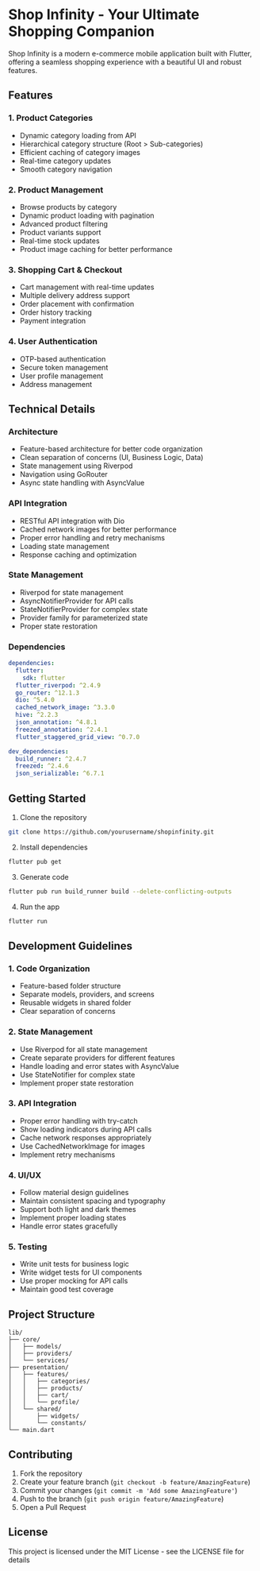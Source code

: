 # Shop Infinity - Your Ultimate Shopping Companion

Shop Infinity is a modern e-commerce mobile application built with Flutter, offering a seamless shopping experience with a beautiful UI and robust features.

## Features

### 1. Product Categories
- Dynamic category loading from API
- Hierarchical category structure (Root > Sub-categories)
- Efficient caching of category images
- Real-time category updates
- Smooth category navigation

### 2. Product Management
- Browse products by category
- Dynamic product loading with pagination
- Advanced product filtering
- Product variants support
- Real-time stock updates
- Product image caching for better performance

### 3. Shopping Cart & Checkout
- Cart management with real-time updates
- Multiple delivery address support
- Order placement with confirmation
- Order history tracking
- Payment integration

### 4. User Authentication
- OTP-based authentication
- Secure token management
- User profile management
- Address management

## Technical Details

### Architecture
- Feature-based architecture for better code organization
- Clean separation of concerns (UI, Business Logic, Data)
- State management using Riverpod
- Navigation using GoRouter
- Async state handling with AsyncValue

### API Integration
- RESTful API integration with Dio
- Cached network images for better performance
- Proper error handling and retry mechanisms
- Loading state management
- Response caching and optimization

### State Management
- Riverpod for state management
- AsyncNotifierProvider for API calls
- StateNotifierProvider for complex state
- Provider family for parameterized state
- Proper state restoration

### Dependencies
```yaml
dependencies:
  flutter:
    sdk: flutter
  flutter_riverpod: ^2.4.9
  go_router: ^12.1.3
  dio: ^5.4.0
  cached_network_image: ^3.3.0
  hive: ^2.2.3
  json_annotation: ^4.8.1
  freezed_annotation: ^2.4.1
  flutter_staggered_grid_view: ^0.7.0

dev_dependencies:
  build_runner: ^2.4.7
  freezed: ^2.4.6
  json_serializable: ^6.7.1
```

## Getting Started

1. Clone the repository
```bash
git clone https://github.com/yourusername/shopinfinity.git
```

2. Install dependencies
```bash
flutter pub get
```

3. Generate code
```bash
flutter pub run build_runner build --delete-conflicting-outputs
```

4. Run the app
```bash
flutter run
```

## Development Guidelines

### 1. Code Organization
- Feature-based folder structure
- Separate models, providers, and screens
- Reusable widgets in shared folder
- Clear separation of concerns

### 2. State Management
- Use Riverpod for all state management
- Create separate providers for different features
- Handle loading and error states with AsyncValue
- Use StateNotifier for complex state
- Implement proper state restoration

### 3. API Integration
- Proper error handling with try-catch
- Show loading indicators during API calls
- Cache network responses appropriately
- Use CachedNetworkImage for images
- Implement retry mechanisms

### 4. UI/UX
- Follow material design guidelines
- Maintain consistent spacing and typography
- Support both light and dark themes
- Implement proper loading states
- Handle error states gracefully

### 5. Testing
- Write unit tests for business logic
- Write widget tests for UI components
- Use proper mocking for API calls
- Maintain good test coverage

## Project Structure
```
lib/
├── core/
│   ├── models/
│   ├── providers/
│   └── services/
├── presentation/
│   ├── features/
│   │   ├── categories/
│   │   ├── products/
│   │   ├── cart/
│   │   └── profile/
│   └── shared/
│       ├── widgets/
│       └── constants/
└── main.dart
```

## Contributing

1. Fork the repository
2. Create your feature branch (`git checkout -b feature/AmazingFeature`)
3. Commit your changes (`git commit -m 'Add some AmazingFeature'`)
4. Push to the branch (`git push origin feature/AmazingFeature`)
5. Open a Pull Request

## License

This project is licensed under the MIT License - see the LICENSE file for details
